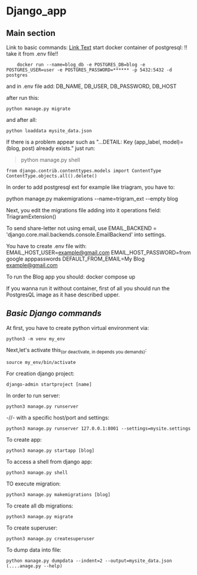 # Django_app

## Main section
Link to basic commands: [Link Text](#basic-django-commands) 
start docker container of postgresql:
!! take it from .env file!!
```
    docker run --name=blog_db -e POSTGRES_DB=blog -e POSTGRES_USER=user -e POSTGRES_PASSWORD=****** -p 5432:5432 -d postgres
```
and in .env file add:
    DB_NAME, DB_USER, DB_PASSWORD, DB_HOST

after run this:
```
python manage.py migrate
```

and after all:
```
python loaddata mysite_data.json
```

If there is a problem appear such as "...DETAIL:  Key (app_label, model)=(blog, post) already exists." just run:
> python manage.py shell
```
from django.contrib.contenttypes.models import ContentType
ContentType.objects.all().delete()
```


In order to add postgresql ext for example like triagram, you have to:

python manage.py makemigrations --name=trigram_ext --empty blog

Next, you edit the migrations file adding into it operations field:
    TriagramExtension()

To send share-letter not using email, use 
EMAIL_BACKEND = 'django.core.mail.backends.console.EmailBackend' into settings.
    
You have to create .env file with:  
EMAIL_HOST_USER=<example@gmail.com>
EMAIL_HOST_PASSWORD=from google apppasswords
DEFAULT_FROM_EMAIL=My Blog <example@gmail.com>

To run the Blog app you should:
    docker compose up

If you wanna run it without container, first of all you should
run the PostgresQL image as it hase described upper.

## _Basic Django commands_

At first, you have to create python virtual environment via:
```
python3 -m venv my_env
```
Next,let's activate this<sub>(or deactivate, in depends you demands)</sub>:
```
source my_env/bin/activate
```
For creation django project:
```
django-admin startproject [name]
```
In order to run server:
```
python3 manage.py runserver
```
-//- with a specific host/port and settings:
```
python3 manage.py runserver 127.0.0.1:8001 --settings=mysite.settings
```
To create app:
```
python3 manage.py startapp [blog]
```
To access a shell from django app:
```
python3 manage.py shell
```
TO execute migration:
```
python3 manage.py makemigrations [blog]
```
To create all db migrations:
```
python3 manage.py migrate
```
To create superuser:
```
python3 manage.py createsuperuser
```
To dump data into file:
```
python manage.py dumpdata --indent=2 --output=mysite_data.json (....anage.py --help)
```
